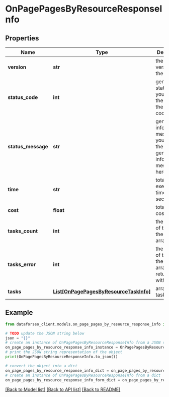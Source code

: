 # OnPagePagesByResourceResponseInfo


## Properties

Name | Type | Description | Notes
------------ | ------------- | ------------- | -------------
**version** | **str** | the current version of the API | [optional] 
**status_code** | **int** | general status code you can find the full list of the response codes here | [optional] 
**status_message** | **str** | general informational message you can find the full list of general informational messages here | [optional] 
**time** | **str** | total execution time, seconds | [optional] 
**cost** | **float** | total tasks cost, USD | [optional] 
**tasks_count** | **int** | the number of tasks in the tasks array | [optional] 
**tasks_error** | **int** | the number of tasks in the tasks array returned with an error | [optional] 
**tasks** | [**List[OnPagePagesByResourceTaskInfo]**](OnPagePagesByResourceTaskInfo.md) | array of tasks | [optional] 

## Example

```python
from dataforseo_client.models.on_page_pages_by_resource_response_info import OnPagePagesByResourceResponseInfo

# TODO update the JSON string below
json = "{}"
# create an instance of OnPagePagesByResourceResponseInfo from a JSON string
on_page_pages_by_resource_response_info_instance = OnPagePagesByResourceResponseInfo.from_json(json)
# print the JSON string representation of the object
print(OnPagePagesByResourceResponseInfo.to_json())

# convert the object into a dict
on_page_pages_by_resource_response_info_dict = on_page_pages_by_resource_response_info_instance.to_dict()
# create an instance of OnPagePagesByResourceResponseInfo from a dict
on_page_pages_by_resource_response_info_form_dict = on_page_pages_by_resource_response_info.from_dict(on_page_pages_by_resource_response_info_dict)
```
[[Back to Model list]](../README.md#documentation-for-models) [[Back to API list]](../README.md#documentation-for-api-endpoints) [[Back to README]](../README.md)


